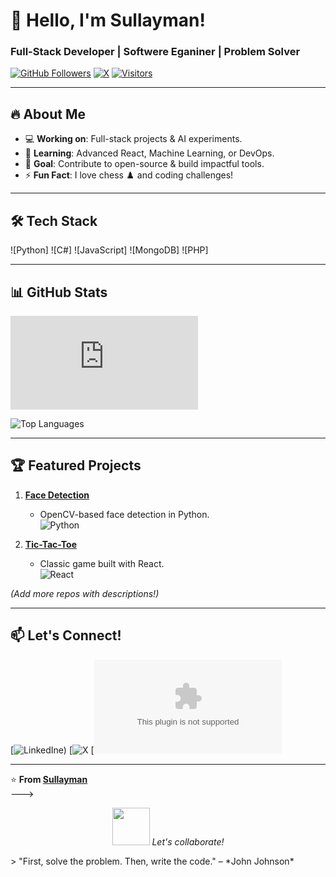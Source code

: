 # 👋 Hello, I'm Sullayman!  
### **Full-Stack Developer | Softwere Eganiner | Problem Solver**  

[![GitHub Followers](https://img.shields.io/github/followers/sullayman1?style=social)](https://github.com/sullayman1)
[![X](https://img.shields.io/twitter/follow/yourhandle?style=social)](https://twitter.com/@sullaymansamai1)
[![Visitors](https://visitor-badge.laobi.icu/badge?page_id=sullayman1.sullayman1)](https://github.com/sullayman1)

---

## 🔥 About Me  
- 💻 **Working on**: Full-stack projects & AI experiments.  
- 🌱 **Learning**: Advanced React, Machine Learning, or DevOps.  
- 🎯 **Goal**: Contribute to open-source & build impactful tools.  
- ⚡ **Fun Fact**: I love chess ♟️ and coding challenges!  

---

## 🛠️ Tech Stack  
![Python]
![C#]
![JavaScript]
![MongoDB]
![PHP]

---

## 📊 GitHub Stats  
![Your GitHub Stats](https://sullayman1.github.io/wdd230/index.html)

![Top Languages](https://github-readme-stats.vercel.app/api/top-langs/?username=sullayman1&layout=compact&theme=dark)  

---

## 🏆 Featured Projects  
1. **[Face Detection](https://github.com/sullayman1/Face-Detection)**  
   - OpenCV-based face detection in Python.  
   ![Python](https://img.shields.io/badge/-Python-3776AB?logo=python)  

2. **[Tic-Tac-Toe](https://github.com/sullayman1/Tic-Tac-Toe)**  
   - Classic game built with React.  
   ![React](https://img.shields.io/badge/-React-61DAFB?logo=react)  

*(Add more repos with descriptions!)*  

---

## 📫 Let's Connect!  
[![LinkedIn](https://www.linkedin.com/in/sullayman-junior-samai-394839182?lipi=urn%3Ali%3Apage%3Ad_flagship3_profile_view_base_contact_details%3BfOpJ%2BnicRTuekiCBZLowXg%3D%3D)e)
[![X](@sullaymansamai1)
[![Gmail](Sullaymansamai31@gmail.com)

---

⭐ **From [Sullayman](https://github.com/sullayman1)**  
--->
<p align="center">
  <img src="https://media.giphy.com/media/LnQjpWaON8nhr21vNW/giphy.gif" width="60">  
  <em>Let's collaborate!</em>
</p>
> "First, solve the problem. Then, write the code." – *John Johnson*  

